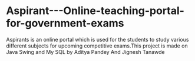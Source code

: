 # Aspirant---Online-teaching-portal-for-government-exams
Aspirants is an online  portal which is used for the students to study various different subjects for upcoming competitive exams.This project is made on Java Swing and My SQL by Aditya Pandey And Jignesh Tanawde  
